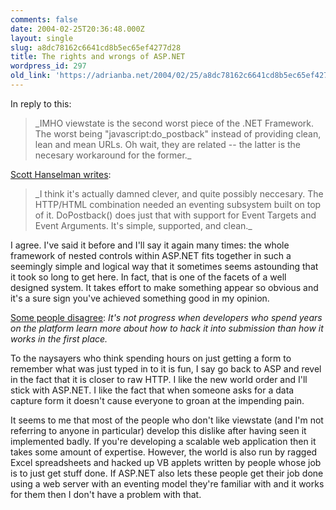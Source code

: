 ```yaml
---
comments: false
date: 2004-02-25T20:36:48.000Z
layout: single
slug: a8dc78162c6641cd8b5ec65ef4277d28
title: The rights and wrongs of ASP.NET
wordpress_id: 297
old_link: 'https://adrianba.net/2004/02/25/a8dc78162c6641cd8b5ec65ef4277d28/'
---
```

In reply to this:

<blockquote>_IMHO viewstate is the second worst piece of the
.NET Framework. The worst being "javascript:do_postback" instead of
providing clean, lean and mean URLs. Oh wait, they are related --
the latter is the necesary workaround for the
former._</blockquote>

[
Scott Hanselman writes](http://www.hanselman.com/blog/PermaLink.aspx?guid=f96141db-a1db-42b0-b87b-823e91d18352):

<blockquote>_I think it's actually damned clever, and quite
possibly neccesary. The HTTP/HTML combination needed an eventing
subsystem built on top of it. DoPostback() does just that with
support for Event Targets and Event Arguments. It's simple,
supported, and clean._</blockquote>

I agree. I've said it before and I'll say it again many times:
the whole framework of nested controls within ASP.NET fits together
in such a seemingly simple and logical way that it sometimes seems
astounding that it took so long to get here. In fact, that is one
of the facets of a well designed system. It takes effort to make
something appear so obvious and it's a sure sign you've achieved
something good in my opinion.

[
Some people disagree](http://www.tallent.us/CommentView.aspx?guid=b0f05e47-0b41-4ef2-8c5f-41ccc1f4cb86): _It's not progress when developers who
spend *years* on the platform learn more about how to hack it into
submission than how it works in the first place._

To the naysayers who think spending hours on just getting a form
to remember what was just typed in to it is fun, I say go back to
ASP and revel in the fact that it is closer to raw HTTP. I like the
new world order and I'll stick with ASP.NET. I like the fact that
when someone asks for a data capture form it doesn't cause everyone
to groan at the impending pain.

It seems to me that most of the people who don't like viewstate
(and I'm not referring to anyone in particular) develop this
dislike after having seen it implemented badly. If you're
developing a scalable web application then it takes some amount of
expertise. However, the world is also run by ragged Excel
spreadsheets and hacked up VB applets written by people whose job
is to just get stuff done. If ASP.NET also lets these people get
their job done using a web server with an eventing model they're
familiar with and it works for them then I don't have a problem
with that.
